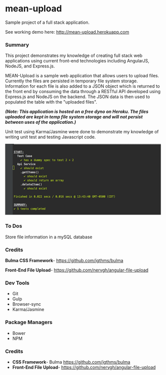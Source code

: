 # mean-upload
Sample project of a full stack application. 

See working demo here: http://mean-upload.herokuapp.com

### Summary
This project demonstrates my knowledge of creating full stack web applications using current front-end technologies
including AngularJS, NodeJS, and Express.js.

MEAN-Upload is a sample web application that allows users to upload files. Currently the files are persisted in temporary file system storage. Information for each file is also added to a JSON object which is returned to the front end by consuming the data through a RESTful API developed using Express.js and NodeJS on the backend. The JSON data is then used to populated the table with the "uploaded files". 

**_(Note: This application is hosted on a free dyno on Heroku. The files uploaded are kept in temp file system storage 
and will not persist between uses of the application.)_**

Unit test using Karma/Jasmine were done to demonstrate my knowledge of writing unit test and testing Javascript code.

![Alt text](/public/images/karma_console.png?raw=true "Karma Console Output")

### To Dos

Store file information in a mySQL database

### Credits
**Bulma CSS Framework**- https://github.com/jgthms/bulma

**Front-End File Upload**- https://github.com/nervgh/angular-file-upload

### Dev Tools

+ Git
+ Gulp
+ Browser-sync
+ Karma/Jasmine

### Package Managers

+ Bower
+ NPM

### Credits
* **CSS Framework**-  Bulma https://github.com/jgthms/bulma
* **Front-End File Upload**- https://github.com/nervgh/angular-file-upload